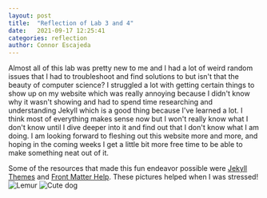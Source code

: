 ```yaml
---
layout: post
title:  "Reflection of Lab 3 and 4"
date:   2021-09-17 12:25:41
categories: reflection
author: Connor Escajeda
---
```

 Almost all of this lab was pretty new to me and I had a lot of weird random issues that I had to troubleshoot and find solutions to but isn't that the beauty of computer science? I struggled a lot with getting certain things to show up on my website which was really annoying because I didn't know why it wasn't showing and had to spend time researching and understanding Jekyll which is a good thing because I've learned a lot. I think most of everything makes sense now but I won't really know what I don't know until I dive deeper into it and find out that I don't know what I am doing. I am looking forward to fleshing out this website more and more, and hoping in the coming weeks I get a little bit more free time to be able to make something neat out of it.

 Some of the resources that made this fun endeavor possible were [Jekyll Themes](https://jekyllrb.com/docs/themes/) and [Front Matter Help](https://jekyllrb.com/docs/front-matter/). These pictures helped when I was stressed!
![Lemur](/blog/assets/images/lemur.jpg)
 ![Cute dog](/blog/assets/images/cutedog.jpg)
